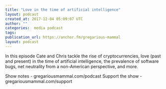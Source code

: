 ```yaml
---
title: "Love in the time of artificial intelligence"
layout: podcast
created_at: 2017-12-04 05:09:07 UTC
author: ""
categories:  media podcast
tags:
publication_url: https://anchor.fm/gregarious-mammal
layout: podcast
---
```

In this episode Cate and Chris tackle the rise of cryptocurrencies, love (past and present) in the time of artificial intelligence, the prevalence of software bugs, net neutrality from a non-American perspective, and more.

Show notes - gregariousmammal.com/podcast
Support the show - gregariousmammal.com/support